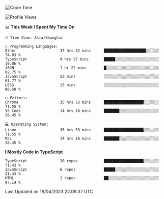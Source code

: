 <!--START_SECTION:waka-->
![Code Time](http://img.shields.io/badge/Code%20Time-4%2C284%20hrs%2055%20mins-blue)

![Profile Views](http://img.shields.io/badge/Profile%20Views-0-blue)

📊 **This Week I Spent My Time On** 

```text
🕑︎ Time Zone: Asia/Shanghai

💬 Programming Languages: 
Other                    37 hrs 32 mins      ███████████████████░░░░░░   74.83 % 
TypeScript               9 hrs 57 mins       █████░░░░░░░░░░░░░░░░░░░░   19.86 % 
JSON                     1 hr 22 mins        █░░░░░░░░░░░░░░░░░░░░░░░░   02.75 % 
JavaScript               53 mins             ░░░░░░░░░░░░░░░░░░░░░░░░░   01.77 % 
LESS                     15 mins             ░░░░░░░░░░░░░░░░░░░░░░░░░   00.50 % 

🔥 Editors: 
Chrome                   35 hrs 53 mins      ██████████████████░░░░░░░   71.55 % 
VS Code                  14 hrs 16 mins      ███████░░░░░░░░░░░░░░░░░░   28.45 % 

💻 Operating System: 
Linux                    35 hrs 53 mins      ██████████████████░░░░░░░   71.55 % 
Mac                      14 hrs 16 mins      ███████░░░░░░░░░░░░░░░░░░   28.45 % 
```

**I Mostly Code in TypeScript** 

```text
TypeScript               20 repos            ██████████████████░░░░░░░   71.43 % 
JavaScript               6 repos             █████░░░░░░░░░░░░░░░░░░░░   21.43 % 
HTML                     2 repos             ██░░░░░░░░░░░░░░░░░░░░░░░   07.14 % 
```




 Last Updated on 18/04/2023 22:08:37 UTC
<!--END_SECTION:waka-->
